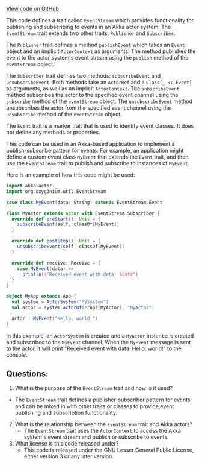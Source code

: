 [View code on GitHub](https://github.com/oxyg3nium/oxyg3nium/util/src/main/scala/org/oxyg3nium/util/EventStream.scala)

This code defines a trait called `EventStream` which provides functionality for publishing and subscribing to events in an Akka actor system. The `EventStream` trait extends two other traits: `Publisher` and `Subscriber`. 

The `Publisher` trait defines a method `publishEvent` which takes an `Event` object and an implicit `ActorContext` as arguments. The method publishes the event to the actor system's event stream using the `publish` method of the `eventStream` object. 

The `Subscriber` trait defines two methods: `subscribeEvent` and `unsubscribeEvent`. Both methods take an `ActorRef` and a `Class[_ <: Event]` as arguments, as well as an implicit `ActorContext`. The `subscribeEvent` method subscribes the actor to the specified event channel using the `subscribe` method of the `eventStream` object. The `unsubscribeEvent` method unsubscribes the actor from the specified event channel using the `unsubscribe` method of the `eventStream` object. 

The `Event` trait is a marker trait that is used to identify event classes. It does not define any methods or properties. 

This code can be used in an Akka-based application to implement a publish-subscribe pattern for events. For example, an application might define a custom event class `MyEvent` that extends the `Event` trait, and then use the `EventStream` trait to publish and subscribe to instances of `MyEvent`. 

Here is an example of how this code might be used:

```scala
import akka.actor._
import org.oxyg3nium.util.EventStream

case class MyEvent(data: String) extends EventStream.Event

class MyActor extends Actor with EventStream.Subscriber {
  override def preStart(): Unit = {
    subscribeEvent(self, classOf[MyEvent])
  }

  override def postStop(): Unit = {
    unsubscribeEvent(self, classOf[MyEvent])
  }

  override def receive: Receive = {
    case MyEvent(data) =>
      println(s"Received event with data: $data")
  }
}

object MyApp extends App {
  val system = ActorSystem("MySystem")
  val actor = system.actorOf(Props[MyActor], "MyActor")

  actor ! MyEvent("Hello, world!")
}
```

In this example, an `ActorSystem` is created and a `MyActor` instance is created and subscribed to the `MyEvent` channel. When the `MyEvent` message is sent to the actor, it will print "Received event with data: Hello, world!" to the console.
## Questions: 
 1. What is the purpose of the `EventStream` trait and how is it used?
   - The `EventStream` trait defines a publisher-subscriber pattern for events and can be mixed in with other traits or classes to provide event publishing and subscription functionality.
2. What is the relationship between the `EventStream` trait and Akka actors?
   - The `EventStream` trait uses the `ActorContext` to access the Akka system's event stream and publish or subscribe to events.
3. What license is this code released under?
   - This code is released under the GNU Lesser General Public License, either version 3 or any later version.